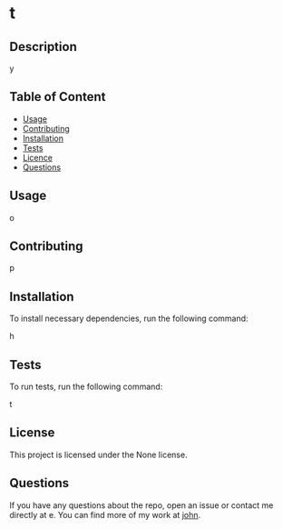 

  # **t**


  

  ## Description 
  y

  ## Table of Content

  * [Usage](#usage)
  * [Contributing](#contributing)
  * [Installation](#installation)
  * [Tests](#tests)
  * [Licence](#licence)
  * [Questions](#questions)

  ## Usage

  o

  ## Contributing

  p

  ## Installation

  To install necessary dependencies, run the following command:

  h

  ## Tests

  To run tests, run the following command:
  
  t

  ## License

  This project  is licensed under the None license.

  ## Questions

  If you have any questions about the repo, open an issue or contact me directly at e. You can find more of my work at [john](https://github.com/john/).

